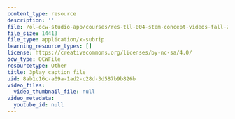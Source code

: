 ```yaml
---
content_type: resource
description: ''
file: /ol-ocw-studio-app/courses/res-tll-004-stem-concept-videos-fall-2013/8ab1c16ca09a1ad2c28d3d587b9b826b_JGeTcRfKgBo.srt
file_size: 14413
file_type: application/x-subrip
learning_resource_types: []
license: https://creativecommons.org/licenses/by-nc-sa/4.0/
ocw_type: OCWFile
resourcetype: Other
title: 3play caption file
uid: 8ab1c16c-a09a-1ad2-c28d-3d587b9b826b
video_files:
  video_thumbnail_file: null
video_metadata:
  youtube_id: null
---
```

